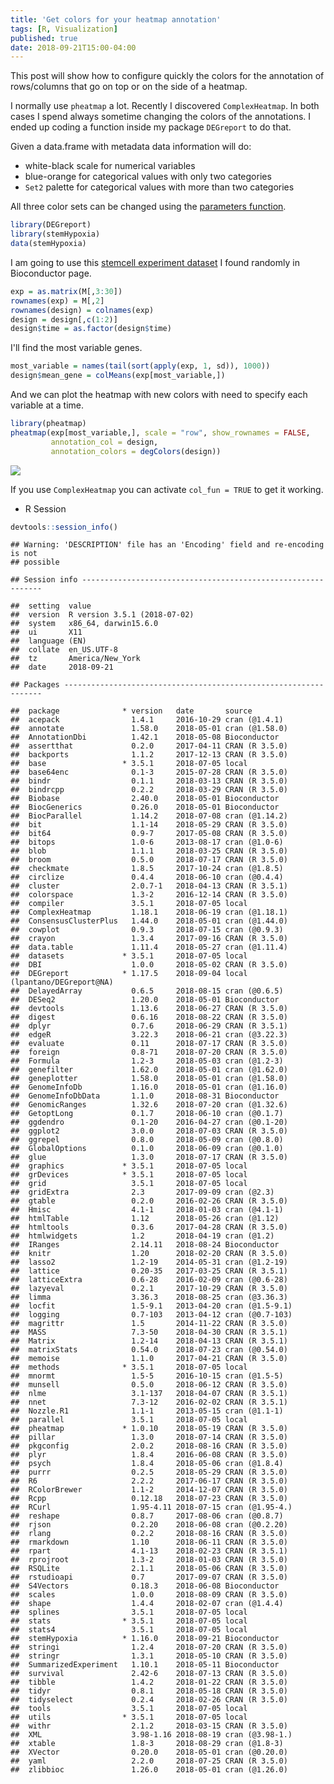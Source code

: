 ```yaml
---
title: 'Get colors for your heatmap annotation'
tags: [R, Visualization]
published: true
date: 2018-09-21T15:00-04:00
---
```


This post will show how to configure quickly the colors for the annotation of rows/columns that go on top or on the side of a heatmap.

I normally use `pheatmap` a lot. Recently I discovered `ComplexHeatmap`. In both cases I spend always sometime changing the colors of the annotations. I ended up coding a function inside my package `DEGreport` to do that.

Given a data.frame with metadata data information will do:

-   white-black scale for numerical variables
-   blue-orange for categorical values with only two categories
-   `Set2` palette for categorical values with more than two categories

All three color sets can be changed using the [parameters function](http://lpantano.github.io/DEGreport/reference/degColors.html).

``` r
library(DEGreport)
library(stemHypoxia)
data(stemHypoxia)
```

I am going to use this [stemcell experiment dataset](https://bioconductor.org/packages/release/data/experiment/html/stemHypoxia.html) I found randomly in Bioconductor page.

``` r
exp = as.matrix(M[,3:30])
rownames(exp) = M[,2]
rownames(design) = colnames(exp)
design = design[,c(1:2)]
design$time = as.factor(design$time)
```

I'll find the most variable genes.

``` r
most_variable = names(tail(sort(apply(exp, 1, sd)), 1000))
design$mean_gene = colMeans(exp[most_variable,])
```

And we can plot the heatmap with new colors with need to specify each variable at a time.

``` r
library(pheatmap)
pheatmap(exp[most_variable,], scale = "row", show_rownames = FALSE,
         annotation_col = design,
         annotation_colors = degColors(design))
```

![](degcolors_files/figure-markdown_github/unnamed-chunk-4-1.png)

If you use `ComplexHeatmap` you can activate `col_fun = TRUE` to get it working.

-   R Session

``` r
devtools::session_info()
```

    ## Warning: 'DESCRIPTION' file has an 'Encoding' field and re-encoding is not
    ## possible

    ## Session info -------------------------------------------------------------

    ##  setting  value
    ##  version  R version 3.5.1 (2018-07-02)
    ##  system   x86_64, darwin15.6.0
    ##  ui       X11
    ##  language (EN)
    ##  collate  en_US.UTF-8
    ##  tz       America/New_York
    ##  date     2018-09-21

    ## Packages -----------------------------------------------------------------

    ##  package              * version   date       source
    ##  acepack                1.4.1     2016-10-29 cran (@1.4.1)
    ##  annotate               1.58.0    2018-05-01 cran (@1.58.0)
    ##  AnnotationDbi          1.42.1    2018-05-08 Bioconductor
    ##  assertthat             0.2.0     2017-04-11 CRAN (R 3.5.0)
    ##  backports              1.1.2     2017-12-13 CRAN (R 3.5.0)
    ##  base                 * 3.5.1     2018-07-05 local
    ##  base64enc              0.1-3     2015-07-28 CRAN (R 3.5.0)
    ##  bindr                  0.1.1     2018-03-13 CRAN (R 3.5.0)
    ##  bindrcpp               0.2.2     2018-03-29 CRAN (R 3.5.0)
    ##  Biobase                2.40.0    2018-05-01 Bioconductor
    ##  BiocGenerics           0.26.0    2018-05-01 Bioconductor
    ##  BiocParallel           1.14.2    2018-07-08 cran (@1.14.2)
    ##  bit                    1.1-14    2018-05-29 CRAN (R 3.5.0)
    ##  bit64                  0.9-7     2017-05-08 CRAN (R 3.5.0)
    ##  bitops                 1.0-6     2013-08-17 cran (@1.0-6)
    ##  blob                   1.1.1     2018-03-25 CRAN (R 3.5.0)
    ##  broom                  0.5.0     2018-07-17 CRAN (R 3.5.0)
    ##  checkmate              1.8.5     2017-10-24 cran (@1.8.5)
    ##  circlize               0.4.4     2018-06-10 cran (@0.4.4)
    ##  cluster                2.0.7-1   2018-04-13 CRAN (R 3.5.1)
    ##  colorspace             1.3-2     2016-12-14 CRAN (R 3.5.0)
    ##  compiler               3.5.1     2018-07-05 local
    ##  ComplexHeatmap         1.18.1    2018-06-19 cran (@1.18.1)
    ##  ConsensusClusterPlus   1.44.0    2018-05-01 cran (@1.44.0)
    ##  cowplot                0.9.3     2018-07-15 cran (@0.9.3)
    ##  crayon                 1.3.4     2017-09-16 CRAN (R 3.5.0)
    ##  data.table             1.11.4    2018-05-27 cran (@1.11.4)
    ##  datasets             * 3.5.1     2018-07-05 local
    ##  DBI                    1.0.0     2018-05-02 CRAN (R 3.5.0)
    ##  DEGreport            * 1.17.5    2018-09-04 local (lpantano/DEGreport@NA)
    ##  DelayedArray           0.6.5     2018-08-15 cran (@0.6.5)
    ##  DESeq2                 1.20.0    2018-05-01 Bioconductor
    ##  devtools               1.13.6    2018-06-27 CRAN (R 3.5.0)
    ##  digest                 0.6.16    2018-08-22 CRAN (R 3.5.0)
    ##  dplyr                  0.7.6     2018-06-29 CRAN (R 3.5.1)
    ##  edgeR                  3.22.3    2018-06-21 cran (@3.22.3)
    ##  evaluate               0.11      2018-07-17 CRAN (R 3.5.0)
    ##  foreign                0.8-71    2018-07-20 CRAN (R 3.5.0)
    ##  Formula                1.2-3     2018-05-03 cran (@1.2-3)
    ##  genefilter             1.62.0    2018-05-01 cran (@1.62.0)
    ##  geneplotter            1.58.0    2018-05-01 cran (@1.58.0)
    ##  GenomeInfoDb           1.16.0    2018-05-01 cran (@1.16.0)
    ##  GenomeInfoDbData       1.1.0     2018-08-31 Bioconductor
    ##  GenomicRanges          1.32.6    2018-07-20 cran (@1.32.6)
    ##  GetoptLong             0.1.7     2018-06-10 cran (@0.1.7)
    ##  ggdendro               0.1-20    2016-04-27 cran (@0.1-20)
    ##  ggplot2                3.0.0     2018-07-03 CRAN (R 3.5.0)
    ##  ggrepel                0.8.0     2018-05-09 cran (@0.8.0)
    ##  GlobalOptions          0.1.0     2018-06-09 cran (@0.1.0)
    ##  glue                   1.3.0     2018-07-17 CRAN (R 3.5.0)
    ##  graphics             * 3.5.1     2018-07-05 local
    ##  grDevices            * 3.5.1     2018-07-05 local
    ##  grid                   3.5.1     2018-07-05 local
    ##  gridExtra              2.3       2017-09-09 cran (@2.3)
    ##  gtable                 0.2.0     2016-02-26 CRAN (R 3.5.0)
    ##  Hmisc                  4.1-1     2018-01-03 cran (@4.1-1)
    ##  htmlTable              1.12      2018-05-26 cran (@1.12)
    ##  htmltools              0.3.6     2017-04-28 CRAN (R 3.5.0)
    ##  htmlwidgets            1.2       2018-04-19 cran (@1.2)
    ##  IRanges                2.14.11   2018-08-24 Bioconductor
    ##  knitr                  1.20      2018-02-20 CRAN (R 3.5.0)
    ##  lasso2                 1.2-19    2014-05-31 cran (@1.2-19)
    ##  lattice                0.20-35   2017-03-25 CRAN (R 3.5.1)
    ##  latticeExtra           0.6-28    2016-02-09 cran (@0.6-28)
    ##  lazyeval               0.2.1     2017-10-29 CRAN (R 3.5.0)
    ##  limma                  3.36.3    2018-08-25 cran (@3.36.3)
    ##  locfit                 1.5-9.1   2013-04-20 cran (@1.5-9.1)
    ##  logging                0.7-103   2013-04-12 cran (@0.7-103)
    ##  magrittr               1.5       2014-11-22 CRAN (R 3.5.0)
    ##  MASS                   7.3-50    2018-04-30 CRAN (R 3.5.1)
    ##  Matrix                 1.2-14    2018-04-13 CRAN (R 3.5.1)
    ##  matrixStats            0.54.0    2018-07-23 cran (@0.54.0)
    ##  memoise                1.1.0     2017-04-21 CRAN (R 3.5.0)
    ##  methods              * 3.5.1     2018-07-05 local
    ##  mnormt                 1.5-5     2016-10-15 cran (@1.5-5)
    ##  munsell                0.5.0     2018-06-12 CRAN (R 3.5.0)
    ##  nlme                   3.1-137   2018-04-07 CRAN (R 3.5.1)
    ##  nnet                   7.3-12    2016-02-02 CRAN (R 3.5.1)
    ##  Nozzle.R1              1.1-1     2013-05-15 cran (@1.1-1)
    ##  parallel               3.5.1     2018-07-05 local
    ##  pheatmap             * 1.0.10    2018-05-19 CRAN (R 3.5.0)
    ##  pillar                 1.3.0     2018-07-14 CRAN (R 3.5.0)
    ##  pkgconfig              2.0.2     2018-08-16 CRAN (R 3.5.0)
    ##  plyr                   1.8.4     2016-06-08 CRAN (R 3.5.0)
    ##  psych                  1.8.4     2018-05-06 cran (@1.8.4)
    ##  purrr                  0.2.5     2018-05-29 CRAN (R 3.5.0)
    ##  R6                     2.2.2     2017-06-17 CRAN (R 3.5.0)
    ##  RColorBrewer           1.1-2     2014-12-07 CRAN (R 3.5.0)
    ##  Rcpp                   0.12.18   2018-07-23 CRAN (R 3.5.0)
    ##  RCurl                  1.95-4.11 2018-07-15 cran (@1.95-4.)
    ##  reshape                0.8.7     2017-08-06 cran (@0.8.7)
    ##  rjson                  0.2.20    2018-06-08 cran (@0.2.20)
    ##  rlang                  0.2.2     2018-08-16 CRAN (R 3.5.0)
    ##  rmarkdown              1.10      2018-06-11 CRAN (R 3.5.0)
    ##  rpart                  4.1-13    2018-02-23 CRAN (R 3.5.1)
    ##  rprojroot              1.3-2     2018-01-03 CRAN (R 3.5.0)
    ##  RSQLite                2.1.1     2018-05-06 CRAN (R 3.5.0)
    ##  rstudioapi             0.7       2017-09-07 CRAN (R 3.5.0)
    ##  S4Vectors              0.18.3    2018-06-08 Bioconductor
    ##  scales                 1.0.0     2018-08-09 CRAN (R 3.5.0)
    ##  shape                  1.4.4     2018-02-07 cran (@1.4.4)
    ##  splines                3.5.1     2018-07-05 local
    ##  stats                * 3.5.1     2018-07-05 local
    ##  stats4                 3.5.1     2018-07-05 local
    ##  stemHypoxia          * 1.16.0    2018-09-21 Bioconductor
    ##  stringi                1.2.4     2018-07-20 CRAN (R 3.5.0)
    ##  stringr                1.3.1     2018-05-10 CRAN (R 3.5.0)
    ##  SummarizedExperiment   1.10.1    2018-05-11 Bioconductor
    ##  survival               2.42-6    2018-07-13 CRAN (R 3.5.0)
    ##  tibble                 1.4.2     2018-01-22 CRAN (R 3.5.0)
    ##  tidyr                  0.8.1     2018-05-18 CRAN (R 3.5.0)
    ##  tidyselect             0.2.4     2018-02-26 CRAN (R 3.5.0)
    ##  tools                  3.5.1     2018-07-05 local
    ##  utils                * 3.5.1     2018-07-05 local
    ##  withr                  2.1.2     2018-03-15 CRAN (R 3.5.0)
    ##  XML                    3.98-1.16 2018-08-19 cran (@3.98-1.)
    ##  xtable                 1.8-3     2018-08-29 cran (@1.8-3)
    ##  XVector                0.20.0    2018-05-01 cran (@0.20.0)
    ##  yaml                   2.2.0     2018-07-25 CRAN (R 3.5.0)
    ##  zlibbioc               1.26.0    2018-05-01 cran (@1.26.0)
